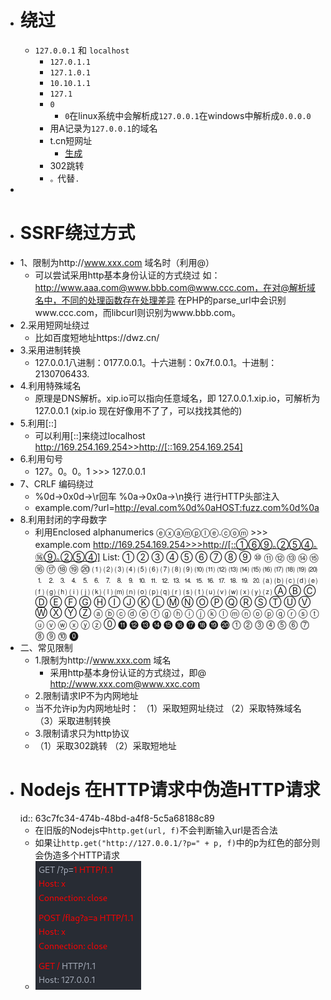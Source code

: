 - # 绕过
	- `127.0.0.1` 和 `localhost`
		- `127.0.1.1`
		- `127.1.0.1`
		- `10.10.1.1`
		- `127.1`
		- `0`
			- `0`在linux系统中会解析成`127.0.0.1`在windows中解析成`0.0.0.0`
		- 用A记录为`127.0.0.1`的域名
		- t.cn短网址
			- [生成](https://www.helingqi.com/url.php)
		- 302跳转
		- `。`代替`.`
-
- # SSRF绕过方式
- 1、限制为http://www.xxx.com 域名时（利用@）
	- 可以尝试采用http基本身份认证的方式绕过
	    如：http://www.aaa.com@www.bbb.com@www.ccc.com，在对@解析域名中，不同的处理函数存在处理差异
	    在PHP的parse_url中会识别www.ccc.com，而libcurl则识别为www.bbb.com。
- 2.采用短网址绕过
	- 比如百度短地址https://dwz.cn/
- 3.采用进制转换
	- 127.0.0.1八进制：0177.0.0.1。十六进制：0x7f.0.0.1。十进制：2130706433.
- 4.利用特殊域名
	- 原理是DNS解析。xip.io可以指向任意域名，即
	    127.0.0.1.xip.io，可解析为127.0.0.1
	    (xip.io 现在好像用不了了，可以找找其他的)
- 5.利用[::]
	- 可以利用[::]来绕过localhost
	    http://169.254.169.254>>http://[::169.254.169.254]
- 6.利用句号
	- 127。0。0。1 >>> 127.0.0.1
- 7、CRLF 编码绕过
	- %0d->0x0d->\r回车
	    %0a->0x0a->\n换行
	    进行HTTP头部注入
	- example.com/?url=http://eval.com%0d%0aHOST:fuzz.com%0d%0a
- 8.利用封闭的字母数字
	- 利用Enclosed alphanumerics
	    ⓔⓧⓐⓜⓟⓛⓔ.ⓒⓞⓜ >>> example.com
	    http://169.254.169.254>>>http://[::①⑥⑨｡②⑤④｡⑯⑨｡②⑤④]
	    List:
	    ① ② ③ ④ ⑤ ⑥ ⑦ ⑧ ⑨ ⑩ ⑪ ⑫ ⑬ ⑭ ⑮ ⑯ ⑰ ⑱ ⑲ ⑳
	    ⑴ ⑵ ⑶ ⑷ ⑸ ⑹ ⑺ ⑻ ⑼ ⑽ ⑾ ⑿ ⒀ ⒁ ⒂ ⒃ ⒄ ⒅ ⒆ ⒇
	    ⒈ ⒉ ⒊ ⒋ ⒌ ⒍ ⒎ ⒏ ⒐ ⒑ ⒒ ⒓ ⒔ ⒕ ⒖ ⒗ ⒘ ⒙ ⒚ ⒛
	    ⒜ ⒝ ⒞ ⒟ ⒠ ⒡ ⒢ ⒣ ⒤ ⒥ ⒦ ⒧ ⒨ ⒩ ⒪ ⒫ ⒬ ⒭ ⒮ ⒯ ⒰ ⒱ ⒲ ⒳ ⒴ ⒵
	    Ⓐ Ⓑ Ⓒ Ⓓ Ⓔ Ⓕ Ⓖ Ⓗ Ⓘ Ⓙ Ⓚ Ⓛ Ⓜ Ⓝ Ⓞ Ⓟ Ⓠ Ⓡ Ⓢ Ⓣ Ⓤ Ⓥ Ⓦ Ⓧ Ⓨ Ⓩ
	    ⓐ ⓑ ⓒ ⓓ ⓔ ⓕ ⓖ ⓗ ⓘ ⓙ ⓚ ⓛ ⓜ ⓝ ⓞ ⓟ ⓠ ⓡ ⓢ ⓣ ⓤ ⓥ ⓦ ⓧ ⓨ ⓩ
	    ⓪ ⓫ ⓬ ⓭ ⓮ ⓯ ⓰ ⓱ ⓲ ⓳ ⓴
	    ⓵ ⓶ ⓷ ⓸ ⓹ ⓺ ⓻ ⓼ ⓽ ⓾ ⓿
- 二、常见限制
	- 1.限制为http://www.xxx.com 域名
		- 采用http基本身份认证的方式绕过，即@
		    http://www.xxx.com@www.xxc.com
	- 2.限制请求IP不为内网地址
	- 当不允许ip为内网地址时：
	    （1）采取短网址绕过
	    （2）采取特殊域名
	    （3）采取进制转换
	- 3.限制请求只为http协议
	- （1）采取302跳转
	    （2）采取短地址
- # Nodejs 在HTTP请求中伪造HTTP请求
  id:: 63c7fc34-474b-48bd-a4f8-5c5a68188c89
	- 在旧版的Nodejs中`http.get(url, f)`不会判断输入url是否合法
	- 如果让`http.get("http://127.0.0.1/?p=" + p, f)`中的p为红色的部分则会伪造多个HTTP请求
	- ![Screenshot_2023-01-18_22-13-09.png](../assets/Screenshot_2023-01-18_22-13-09_1674051197854_0.png)